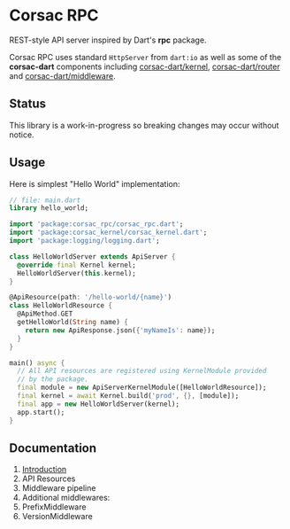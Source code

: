 # Corsac RPC

REST-style API server inspired by Dart's __rpc__ package.

Corsac RPC uses standard `HttpServer` from `dart:io` as well as
some of the __corsac-dart__ components including
[corsac-dart/kernel](https://github.com/corsac-dart/kernel),
[corsac-dart/router](https://github.com/corsac-dart/router) and
[corsac-dart/middleware](https://github.com/corsac-dart/middleware).

## Status

This library is a work-in-progress so breaking changes may occur without notice.

## Usage

Here is simplest "Hello World" implementation:

```dart
// file: main.dart
library hello_world;

import 'package:corsac_rpc/corsac_rpc.dart';
import 'package:corsac_kernel/corsac_kernel.dart';
import 'package:logging/logging.dart';

class HelloWorldServer extends ApiServer {
  @override final Kernel kernel;
  HelloWorldServer(this.kernel);
}

@ApiResource(path: '/hello-world/{name}')
class HelloWorldResource {
  @ApiMethod.GET
  getHelloWorld(String name) {
    return new ApiResponse.json({'myNameIs': name});
  }
}

main() async {
  // All API resources are registered using KernelModule provided
  // by the package.
  final module = new ApiServerKernelModule([HelloWorldResource]);
  final kernel = await Kernel.build('prod', {}, [module]);
  final app = new HelloWorldServer(kernel);
  app.start();
}
```

## Documentation

1. [Introduction](doc/01-introduction.md)
2. API Resources
3. Middleware pipeline
4. Additional middlewares:
  1. PrefixMiddleware
  2. VersionMiddleware
